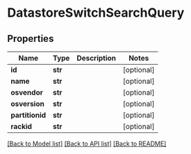 # DatastoreSwitchSearchQuery

## Properties
Name | Type | Description | Notes
------------ | ------------- | ------------- | -------------
**id** | **str** |  | [optional] 
**name** | **str** |  | [optional] 
**osvendor** | **str** |  | [optional] 
**osversion** | **str** |  | [optional] 
**partitionid** | **str** |  | [optional] 
**rackid** | **str** |  | [optional] 

[[Back to Model list]](../README.md#documentation-for-models) [[Back to API list]](../README.md#documentation-for-api-endpoints) [[Back to README]](../README.md)


